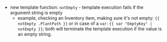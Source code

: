 * new template function: `notEmpty` - template execution fails if the argument string is empty
  * example, checking an Inventory item, making sure it's not empty: `{{ notEmpty .PlantPath }}`
    or in case of a `var`: `{{ var "EmptyKey" | notEmpty }}`; both will terminate the template
    execution if the value is an empty string.
